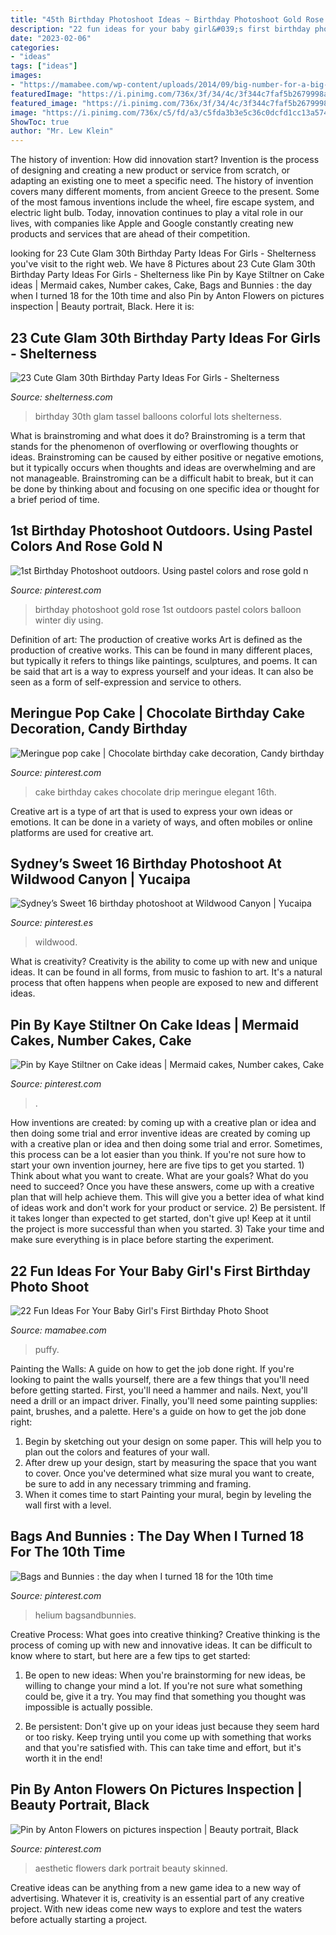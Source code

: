 ```yaml
---
title: "45th Birthday Photoshoot Ideas ~ Birthday Photoshoot Gold Rose 1st Outdoors Pastel Colors Balloon Winter Diy Using"
description: "22 fun ideas for your baby girl&#039;s first birthday photo shoot"
date: "2023-02-06"
categories:
- "ideas"
tags: ["ideas"]
images:
- "https://mamabee.com/wp-content/uploads/2014/09/big-number-for-a-big-girl.jpg"
featuredImage: "https://i.pinimg.com/736x/3f/34/4c/3f344c7faf5b2679998a03a5611576be.jpg"
featured_image: "https://i.pinimg.com/736x/3f/34/4c/3f344c7faf5b2679998a03a5611576be.jpg"
image: "https://i.pinimg.com/736x/c5/fd/a3/c5fda3b3e5c36c0dcfd1cc13a5740321--gold-balloons-helium-balloons.jpg"
ShowToc: true
author: "Mr. Lew Klein"
---
```



The history of invention: How did innovation start?
Invention is the process of designing and creating a new product or service from scratch, or adapting an existing one to meet a specific need. The history of invention covers many different moments, from ancient Greece to the present. Some of the most famous inventions include the wheel, fire escape system, and electric light bulb. Today, innovation continues to play a vital role in our lives, with companies like Apple and Google constantly creating new products and services that are ahead of their competition.

	

		
looking for 23 Cute Glam 30th Birthday Party Ideas For Girls - Shelterness you've visit to the right web. We have 8 Pictures about 23 Cute Glam 30th Birthday Party Ideas For Girls - Shelterness like Pin by Kaye Stiltner on Cake ideas | Mermaid cakes, Number cakes, Cake, Bags and Bunnies : the day when I turned 18 for the 10th time and also Pin by Anton Flowers on pictures inspection | Beauty portrait, Black. Here it is:
		
    
## 23 Cute Glam 30th Birthday Party Ideas For Girls - Shelterness

<img loading=lazy src="https://i.shelterness.com/2017/02/16-glam-colorful-tassel-wall-and-lots-of-balloons.jpg" onerror="this.onerror=null;this.src='https://tse4.mm.bing.net/th?id=OIP._KOOMYQFB_dU7A9fP1lVAQHaLH&amp;pid=15.1';" alt="23 Cute Glam 30th Birthday Party Ideas For Girls - Shelterness">

_Source: shelterness.com_

>birthday 30th glam tassel balloons colorful lots shelterness. 

	

What is brainstroming and what does it do?
Brainstroming is a term that stands for the phenomenon of overflowing or overflowing thoughts or ideas. Brainstroming can be caused by either positive or negative emotions, but it typically occurs when thoughts and ideas are overwhelming and are not manageable. Brainstroming can be a difficult habit to break, but it can be done by thinking about and focusing on one specific idea or thought for a brief period of time.

    
## 1st Birthday Photoshoot Outdoors. Using Pastel Colors And Rose Gold N

<img loading=lazy src="https://i.pinimg.com/736x/9f/17/c1/9f17c17c27e31156620379638baf6a78.jpg" onerror="this.onerror=null;this.src='https://tse2.mm.bing.net/th?id=OIP.oNUFMMRD1HzNKHg3wAYKSQHaLJ&amp;pid=15.1';" alt="1st Birthday Photoshoot outdoors. Using pastel colors and rose gold n">

_Source: pinterest.com_

>birthday photoshoot gold rose 1st outdoors pastel colors balloon winter diy using. 

	

Definition of art: The production of creative works
Art is defined as the production of creative works. This can be found in many different places, but typically it refers to things like paintings, sculptures, and poems. It can be said that art is a way to express yourself and your ideas. It can also be seen as a form of self-expression and service to others.

    
## Meringue Pop Cake | Chocolate Birthday Cake Decoration, Candy Birthday

<img loading=lazy src="https://i.pinimg.com/736x/3f/34/4c/3f344c7faf5b2679998a03a5611576be.jpg" onerror="this.onerror=null;this.src='https://tse2.mm.bing.net/th?id=OIP.jfT2VYy1iHROAwvmxNE_NwHaJ4&amp;pid=15.1';" alt="Meringue pop cake | Chocolate birthday cake decoration, Candy birthday">

_Source: pinterest.com_

>cake birthday cakes chocolate drip meringue elegant 16th. 

	

Creative art is a type of art that is used to express your own ideas or emotions. It can be done in a variety of ways, and often mobiles or online platforms are used for creative art.

    
## Sydney’s Sweet 16 Birthday Photoshoot At Wildwood Canyon | Yucaipa

<img loading=lazy src="https://i.pinimg.com/736x/e9/ce/1a/e9ce1af3c47793c1126e6919c3d684ab.jpg" onerror="this.onerror=null;this.src='https://tse1.mm.bing.net/th?id=OIP.9VCeP0MhsmZb_n09jybR_QHaLF&amp;pid=15.1';" alt="Sydney’s Sweet 16 birthday photoshoot at Wildwood Canyon | Yucaipa">

_Source: pinterest.es_

>wildwood. 

	

What is creativity?
Creativity is the ability to come up with new and unique ideas. It can be found in all forms, from music to fashion to art. It's a natural process that often happens when people are exposed to new and different ideas.

    
## Pin By Kaye Stiltner On Cake Ideas | Mermaid Cakes, Number Cakes, Cake

<img loading=lazy src="https://i.pinimg.com/736x/ec/51/0b/ec510ba078d6f7434a3767b98048dee6.jpg" onerror="this.onerror=null;this.src='https://tse3.mm.bing.net/th?id=OIP.YOy2-JB093RnjViC3NUv6AHaQB&amp;pid=15.1';" alt="Pin by Kaye Stiltner on Cake ideas | Mermaid cakes, Number cakes, Cake">

_Source: pinterest.com_

>. 

	

How inventions are created: by coming up with a creative plan or idea and then doing some trial and error
inventive ideas are created by coming up with a creative plan or idea and then doing some trial and error. Sometimes, this process can be a lot easier than you think. If you're not sure how to start your own invention journey, here are five tips to get you started. 1) Think about what you want to create. What are your goals? What do you need to succeed? Once you have these answers, come up with a creative plan that will help achieve them. This will give you a better idea of what kind of ideas work and don't work for your product or service. 2) Be persistent. If it takes longer than expected to get started, don't give up! Keep at it until the project is more successful than when you started. 3) Take your time and make sure everything is in place before starting the experiment.

    
## 22 Fun Ideas For Your Baby Girl&#039;s First Birthday Photo Shoot

<img loading=lazy src="https://mamabee.com/wp-content/uploads/2014/09/big-number-for-a-big-girl.jpg" onerror="this.onerror=null;this.src='https://tse4.mm.bing.net/th?id=OIP.Oe6LhJlPcqSa2mMVG7NvVwHaLH&amp;pid=15.1';" alt="22 Fun Ideas For Your Baby Girl&#039;s First Birthday Photo Shoot">

_Source: mamabee.com_

>puffy. 

	

Painting the Walls: A guide on how to get the job done right.
If you're looking to paint the walls yourself, there are a few things that you'll need before getting started. First, you'll need a hammer and nails. Next, you'll need a drill or an impact driver. Finally, you'll need some painting supplies: paint, brushes, and a palette. Here's a guide on how to get the job done right: 
1) Begin by sketching out your design on some paper. This will help you to plan out the colors and features of your wall. 
2) After drew up your design, start by measuring the space that you want to cover. Once you've determined what size mural you want to create, be sure to add in any necessary trimming and framing. 
3) When it comes time to start Painting your mural, begin by leveling the wall first with a level.

    
## Bags And Bunnies : The Day When I Turned 18 For The 10th Time

<img loading=lazy src="https://i.pinimg.com/736x/c5/fd/a3/c5fda3b3e5c36c0dcfd1cc13a5740321--gold-balloons-helium-balloons.jpg" onerror="this.onerror=null;this.src='https://tse4.mm.bing.net/th?id=OIP.mX-e6z6ttXlC3JKl8-ULLAHaLH&amp;pid=15.1';" alt="Bags and Bunnies : the day when I turned 18 for the 10th time">

_Source: pinterest.com_

>helium bagsandbunnies. 

	

Creative Process: What goes into creative thinking?
Creative thinking is the process of coming up with new and innovative ideas. It can be difficult to know where to start, but here are a few tips to get started: 
1. Be open to new ideas: When you're brainstorming for new ideas, be willing to change your mind a lot. If you're not sure what something could be, give it a try. You may find that something you thought was impossible is actually possible. 

2. Be persistent: Don't give up on your ideas just because they seem hard or too risky. Keep trying until you come up with something that works and that you're satisfied with. This can take time and effort, but it's worth it in the end! 


    
## Pin By Anton Flowers On Pictures Inspection | Beauty Portrait, Black

<img loading=lazy src="https://i.pinimg.com/736x/c5/d6/ac/c5d6ac8acf1fd56276320585ff2bcf91--dark-skinned-women-black-girls.jpg" onerror="this.onerror=null;this.src='https://tse3.mm.bing.net/th?id=OIP.wzUB6imT2ITByY2FcD-9NAHaLH&amp;pid=15.1';" alt="Pin by Anton Flowers on pictures inspection | Beauty portrait, Black">

_Source: pinterest.com_

>aesthetic flowers dark portrait beauty skinned. 

	

Creative ideas can be anything from a new game idea to a new way of advertising. Whatever it is, creativity is an essential part of any creative project. With new ideas come new ways to explore and test the waters before actually starting a project.

